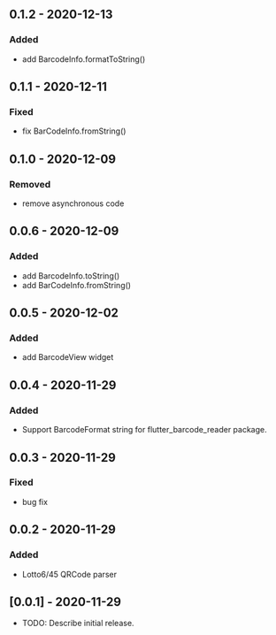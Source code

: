 
## 0.1.2 - 2020-12-13
### Added
- add BarcodeInfo.formatToString()

## 0.1.1 - 2020-12-11
### Fixed
- fix BarCodeInfo.fromString()

## 0.1.0 - 2020-12-09
### Removed
- remove asynchronous code

## 0.0.6 - 2020-12-09
### Added
- add BarcodeInfo.toString()
- add BarCodeInfo.fromString()

## 0.0.5 - 2020-12-02
### Added
- add BarcodeView widget

## 0.0.4 - 2020-11-29
### Added
- Support BarcodeFormat string for flutter_barcode_reader package.

## 0.0.3 - 2020-11-29
### Fixed
- bug fix

## 0.0.2 - 2020-11-29
### Added
- Lotto6/45 QRCode parser

## [0.0.1] - 2020-11-29
* TODO: Describe initial release.
